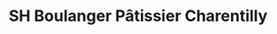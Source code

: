 ---
title: "SH Boulanger Pâtissier Charentilly"
url: /charentilly/sh-boulanger-patissier-charentilly/
shop: boulangerie
---